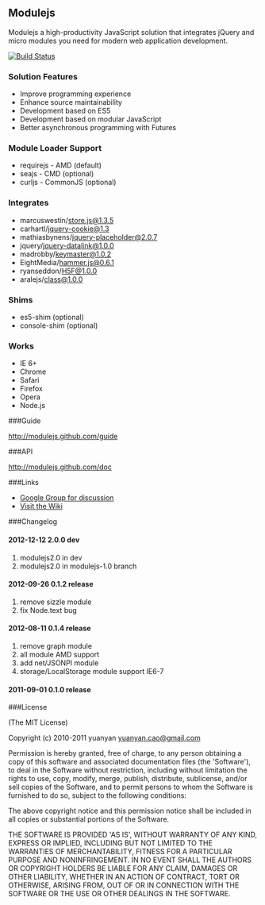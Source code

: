## Modulejs

Modulejs a high-productivity JavaScript solution that integrates jQuery and micro modules you need for modern web application development.

[![Build Status](https://secure.travis-ci.org/modulejs/modulejs.png)](https://travis-ci.org/modulejs/modulejs)

### Solution Features
* Improve programming experience
* Enhance source maintainability
* Development based on ES5
* Development based on modular JavaScript
* Better asynchronous programming with Futures

### Module Loader Support
* requirejs - AMD   (default)
* seajs - CMD       (optional)
* curljs - CommonJS (optional)

### Integrates
* marcuswestin/store.js@1.3.5
* carhartl/jquery-cookie@1.3
* mathiasbynens/jquery-placeholder@2.0.7
* jquery/jquery-datalink@1.0.0
* madrobby/keymaster@1.0.2
* EightMedia/hammer.js@0.6.1
* ryanseddon/H5F@1.0.0
* aralejs/class@1.0.0

### Shims
* es5-shim     (optional)
* console-shim (optional)

### Works
* IE 6+
* Chrome
* Safari
* Firefox
* Opera
* Node.js

###Guide

http://modulejs.github.com/guide

###API

http://modulejs.github.com/doc

###Links
* [Google Group for discussion](http://groups.google.com/group/modulejs)
* [Visit the Wiki](https://github.com/modulejs/modulejs/wiki)

###Changelog

#### 2012-12-12 2.0.0 dev
1. modulejs2.0 in dev
2. modulejs2.0 in modulejs-1.0 branch

#### 2012-09-26 0.1.2 release

1. remove sizzle module
2. fix Node.text bug

#### 2012-08-11 0.1.4  release

1. remove graph module
2. all module AMD support
3. add net/JSONPI module
4. storage/LocalStorage module support IE6-7

#### 2011-09-01 0.1.0 release

###License

(The MIT License)

Copyright (c) 2010-2011 yuanyan <yuanyan.cao@gmail.com>

Permission is hereby granted, free of charge, to any person obtaining a copy of this software and associated documentation files (the 'Software'), to deal in the Software without restriction, including without limitation the rights to use, copy, modify, merge, publish, distribute, sublicense, and/or sell copies of the Software, and to permit persons to whom the Software is furnished to do so, subject to the following conditions:

The above copyright notice and this permission notice shall be included in all copies or substantial portions of the Software.

THE SOFTWARE IS PROVIDED 'AS IS', WITHOUT WARRANTY OF ANY KIND, EXPRESS OR IMPLIED, INCLUDING BUT NOT LIMITED TO THE WARRANTIES OF MERCHANTABILITY, FITNESS FOR A PARTICULAR PURPOSE AND NONINFRINGEMENT. IN NO EVENT SHALL THE AUTHORS OR COPYRIGHT HOLDERS BE LIABLE FOR ANY CLAIM, DAMAGES OR OTHER LIABILITY, WHETHER IN AN ACTION OF CONTRACT, TORT OR OTHERWISE, ARISING FROM, OUT OF OR IN CONNECTION WITH THE SOFTWARE OR THE USE OR OTHER DEALINGS IN THE SOFTWARE.
